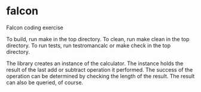 # falcon
Falcon coding exercise

To build, run make in the top directory.
To clean, run make clean in the top directory.
To run tests, run testromancalc or make check in the top directory.

The library creates an instance of the calculator.  The instance holds the result of the last add or subtract operation it performed.  The success of the operation can be determined by checking the length of the result.  The result can also be queried, of course.

